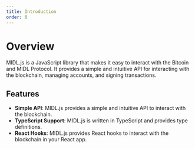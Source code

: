 ```yaml
---
title: Introduction
order: 0
---
```


# Overview

MIDL.js is a JavaScript library that makes it easy to interact with the Bitcoin and MIDL Protocol. It provides a simple and intuitive API for interacting with the blockchain, managing accounts, and signing transactions.

## Features

- **Simple API**: MIDL.js provides a simple and intuitive API to interact with the blockchain.
- **TypeScript Support**: MIDL.js is written in TypeScript and provides type definitions.
- **React Hooks**: MIDL.js provides React hooks to interact with the blockchain in your React app.
